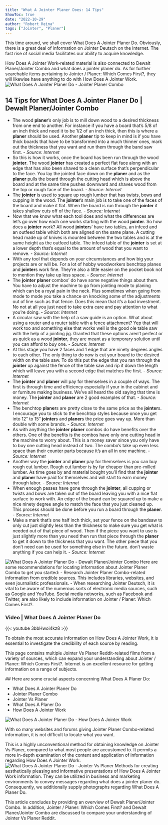 ```yaml
---
title: "What A Jointer Planer Does: 14 Tips"
ShowToc: true 
date: "2022-10-29"
author: "Robert Reina" 
tags: ["Jointer", "Planer"]
---
```


	
This time around, we shall cover What Does A Jointer Planer Do. Obviously, there is a great deal of information on Jointer Deutsch on the Internet. The fast rise of social media facilitates our ability to acquire knowledge.

How Does A Jointer Work-related material is also connected to Dewalt Planer/Jointer Combo and what does a jointer planer do. As for further searchable items pertaining to Jointer / Planer: Which Comes First?, they will likewise have anything to do with How Does A Jointer Work.
<img loading="lazy" src="http://www.vintagemachinery.org/photoindex/images/37081-C.jpg" onerror="this.onerror=null;this.src='https://blogger.googleusercontent.com/img/a/AVvXsEhe7F7TRXHtjiKvHb5vS7DmnxvpHiDyoYyYvm1nHB3Qp2_w3BnM6A2eq4v7FYxCC9bfZt3a9vIMtAYEKUiaDQbHMg-ViyGmRIj39MLp0bGFfgfYw1Dc9q_H-T0wiTm3l0Uq42dETrN9eC8aGJ9_IORZsxST1AcLR7np1koOfcc7tnHa4S8Mwz_xD9d0=s16000';" alt="What Does A Jointer Planer Do - Jointer Planer Combo" >

## 14 Tips for What Does A Jointer Planer Do | Dewalt Planer/Jointer Combo
-   The wood **planer**’s only job is to mill down wood to a desired thickness from one end to another. For instance if you have a board that’s 5/8 of an inch thick and need it to be 1/2 of an inch thick, then this is where a **planer** should be used. Another **planer** tip to keep in mind is if you have thick boards that have to be transformed into a much thinner ones, mark out the thickness that you want and run them through the band saw first. - <cite>Source: Internet</cite>
-   So this is how it works, once the board has been run through the wood **jointer**. The wood **jointer** has created a perfect flat face along with an edge that has also been shaved to a clean surface that’s perpendicular to the face. You lay the jointed face down on the **planer** and as the **planer** pulls the board through the cutting head which is above the board and at the same time pushes downward and shaves wood from the top or rough face of the board. - <cite>Source: Internet</cite>
-   The **jointer** is used to square up rough lumber that has twists, bows and cupping in the wood. The **jointer**’s main job is to take one of the faces of the board and make it flat. When the board is run through the **jointer** it takes shallow cuts off of the face. - <cite>Source: Internet</cite>
-   Now that we know what each tool does and what the differences are let’s go over how each one works starting with the wood **jointer**. So how does a **jointer** work? All wood **jointer**s’ have two tables, an infeed and an outfeed table which both are aligned on the same plane. A cutting head made up of knives is mounted between the two tables and is at the same height as the outfeed table. The infeed table of the **jointer** is set at a lower depth that’s equal to the amount of wood that you want to remove. - <cite>Source: Internet</cite>
-   With any tool that depends on your circumstances and how big your projects are or will be. For a lot of hobby woodworkers benchtop planes and **jointer**s work fine. They’re also a little easier on the pocket book not to mention they take up less space. - <cite>Source: Internet</cite>
-   The **jointer** **planer** combos’ do have some negative things about them. You have to adjust the machine to go from jointing mode to planing which can be a royal pain in the neck. Plus sometimes when going from mode to mode you take a chance on knocking some of the adjustments out of line such as that fence. Does this mean that it’s a bad investment. No not at all you just need to take extra care and pay attention to what you’re doing. - <cite>Source: Internet</cite>
-   A circular saw with the help of a saw guide is an option. What about using a router and a router table with a fence attachment? Yep that will work too and something else that works well is the good ole table saw with the help of a jointing jig. Granted that these options aren’t perfect or as quick as a wood **jointer**, they are meant as a temporary solution until you can afford to buy one. - <cite>Source: Internet</cite>
-   At this stage you have 2 faces and 1 edge that are ninety degrees angles to each other. The only thing to do now is cut your board to the desired width on the table saw. To do this put the edge that you ran through the **jointer** up against the fence of the table saw and rip it down the length which will leave you with a second edge that matches the first. - <cite>Source: Internet</cite>
-   The **jointer** and **planer** will pay for themselves in a couple of ways. The first is through time and efficiency especially if your in the cabinet and or furniture making business. We’ve all heard the old saying that time is money. The **jointer** and **planer** are 2 good examples of that. - <cite>Source: Internet</cite>
-   The benchtop **planer**s are pretty close to the same price as the **jointer**s. I encourage you to stick to the benchtop styles because once you get into 12″ to 15″ **jointer**s and **planer**s the price goes way up. More than double with some brands. - <cite>Source: Internet</cite>
-   As with anything the **jointer** **planer** combos do have benefits over the others. One of the benefits is the combos have only one cutting head in the machine to worry about. This is a money saver since you only have to buy one cutting head instead of two. The combo’s take up even less space than their counter parts because it’s an all in one machine. - <cite>Source: Internet</cite>
-   Another way the **jointer** and **planer** pay for themselves is you can buy rough cut lumber. Rough cut lumber is by far cheaper than pre-milled lumber. As time goes by and material bought you’ll find that the **jointer** and **planer** have paid for themselves and will start to earn money through labor. - <cite>Source: Internet</cite>
-   When enough passes have gone through the **jointer**, all cupping or twists and bows are taken out of the board leaving you with a nice flat surface to work with. An edge of the board can be squared up to make a nice ninety degree angle to match the face that you just cleaned up. This process should be done before you run a board through the **planer**. - <cite>Source: Internet</cite>
-   Make a mark that’s one half inch thick, set your fence on the bandsaw to only cut just slightly less than the thickness to make sure you get what is needed out of that piece of wood. Then if the piece you want to use is just slightly more than you need then run that piece through the **planer** to get it down to the thickness that you want. The other piece that you don’t need can be used for something else in the future. don’t waste anything if you can help it. - <cite>Source: Internet</cite>


<img loading="lazy" src="http://vintagemachinery.org/photoindex/images/36010-A.jpg" onerror="this.onerror=null;this.src='https://blogger.googleusercontent.com/img/a/AVvXsEhe7F7TRXHtjiKvHb5vS7DmnxvpHiDyoYyYvm1nHB3Qp2_w3BnM6A2eq4v7FYxCC9bfZt3a9vIMtAYEKUiaDQbHMg-ViyGmRIj39MLp0bGFfgfYw1Dc9q_H-T0wiTm3l0Uq42dETrN9eC8aGJ9_IORZsxST1AcLR7np1koOfcc7tnHa4S8Mwz_xD9d0=s16000';" alt="What Does A Jointer Planer Do - Dewalt Planer/Jointer Combo" >
Here are some recommendations for locating information about Jointer Planer Combo to get you started:
- Research Jointer Planer Combo-related information from credible sources. This includes libraries, websites, and even journalistic professionals.
- When researching Jointer Deutsch, it is vital to be aware of the numerous sorts of electronic media sources, such as Google and YouTube. Social media networks, such as Facebook and Twitter, are also likely to include information on Jointer / Planer: Which Comes First?.

### Video | What Does A Jointer Planer Do
{{< youtube 3bbHwoi4kz8 >}} 

To obtain the most accurate information on How Does A Jointer Work, it is essential to investigate the credibility of each source by reading.

This page contains multiple Jointer Vs Planer Reddit-related films from a variety of sources, which can expand your understanding about Jointer / Planer: Which Comes First?. Internet is an excellent resource for getting information on a range of subjects.
<script async="async" data-cfasync="false" src="//normallydemandedalter.com/fe63df3c5408708b15d8dc3d9b206b31/invoke.js"></script>
<div id="container-fe63df3c5408708b15d8dc3d9b206b31"></div>
## Here are some crucial aspects concerning What Does A Planer Do:

- What Does A Jointer Planer Do
- Jointer Planer Combo
- Jointer Vs Planer
- What Does A Planer Do
- How Does A Jointer Work

 <img loading="lazy" src="http://www.vintagemachinery.org/photoindex/images/7164-C.JPG" onerror="this.onerror=null;this.src='https://blogger.googleusercontent.com/img/a/AVvXsEhe7F7TRXHtjiKvHb5vS7DmnxvpHiDyoYyYvm1nHB3Qp2_w3BnM6A2eq4v7FYxCC9bfZt3a9vIMtAYEKUiaDQbHMg-ViyGmRIj39MLp0bGFfgfYw1Dc9q_H-T0wiTm3l0Uq42dETrN9eC8aGJ9_IORZsxST1AcLR7np1koOfcc7tnHa4S8Mwz_xD9d0=s16000';" alt="What Does A Jointer Planer Do - How Does A Jointer Work" >

With so many websites and forums giving Jointer Planer Combo-related information, it is not difficult to locate what you want.

This is a highly unconventional method for obtaining knowledge on Jointer Vs Planer, compared to what most people are accustomed to. It permits a more in-depth examination of the content and application of information regarding How Does A Jointer Work.
<img loading="lazy" src="http://www.vintagemachinery.org/photoindex/images/13870-F.jpg" onerror="this.onerror=null;this.src='https://blogger.googleusercontent.com/img/a/AVvXsEhe7F7TRXHtjiKvHb5vS7DmnxvpHiDyoYyYvm1nHB3Qp2_w3BnM6A2eq4v7FYxCC9bfZt3a9vIMtAYEKUiaDQbHMg-ViyGmRIj39MLp0bGFfgfYw1Dc9q_H-T0wiTm3l0Uq42dETrN9eC8aGJ9_IORZsxST1AcLR7np1koOfcc7tnHa4S8Mwz_xD9d0=s16000';" alt="What Does A Jointer Planer Do - Jointer Vs Planer" >
Methods for creating aesthetically pleasing and informative presentations of How Does A Jointer Work information. They can be utilized in business and marketing environments to convey messages regarding what does a jointer planer do. Consequently, we additionally supply photographs regarding What Does A Planer Do.

This article concludes by providing an overview of Dewalt Planer/Jointer Combo. In addition, Jointer / Planer: Which Comes First? and Dewalt Planer/Jointer Combo are discussed to compare your understanding of Jointer Vs Planer Reddit.
	
	

